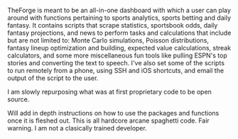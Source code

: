 TheForge is meant to be an all-in-one dashboard with which a user can play around with functions pertaining to sports analytics, sports betting and daily fantasy. It contains scripts that scrape statistics, sportsbook odds, daily fantasy projections, and news to perform tasks and calculations that include but are not limited to: Monte Carlo simulations, Poisson distributions, fantasy lineup optimization and building, expected value calculations, streak calculators, and some more miscellaneous fun tools like pulling ESPN's top stories and converting the text to speech. I've also set some of the scripts to run remotely from a phone, using SSH and iOS shortcuts, and email the output of the script to the user. 

I am slowly repurposing what was at first proprietary code to be open source.

Will add in depth instructions on how to use the packages and functions once it is fleshed out. This is all hardcore arcane spaghetti code. 
Fair warning. I am not a clasically trained developer. 
